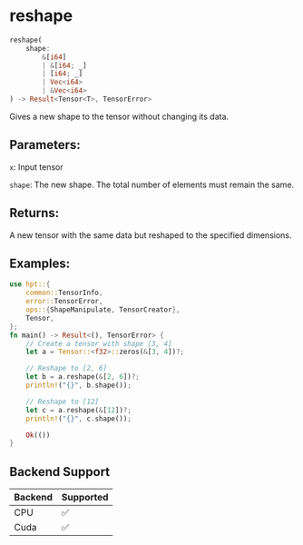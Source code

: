 # reshape
```rust
reshape(
    shape: 
        &[i64]
        | &[i64; _]
        | [i64; _] 
        | Vec<i64> 
        | &Vec<i64>
) -> Result<Tensor<T>, TensorError>
```
Gives a new shape to the tensor without changing its data.

## Parameters:
`x`: Input tensor

`shape`: The new shape. The total number of elements must remain the same.

## Returns:
A new tensor with the same data but reshaped to the specified dimensions.

## Examples:
```rust
use hpt::{
    common::TensorInfo,
    error::TensorError,
    ops::{ShapeManipulate, TensorCreator},
    Tensor,
};
fn main() -> Result<(), TensorError> {
    // Create a tensor with shape [3, 4]
    let a = Tensor::<f32>::zeros(&[3, 4])?;

    // Reshape to [2, 6]
    let b = a.reshape(&[2, 6])?;
    println!("{}", b.shape());

    // Reshape to [12]
    let c = a.reshape(&[12])?;
    println!("{}", c.shape());

    Ok(())
}
```
## Backend Support
| Backend | Supported |
|---------|-----------|
| CPU     | ✅         |
| Cuda    | ✅        |